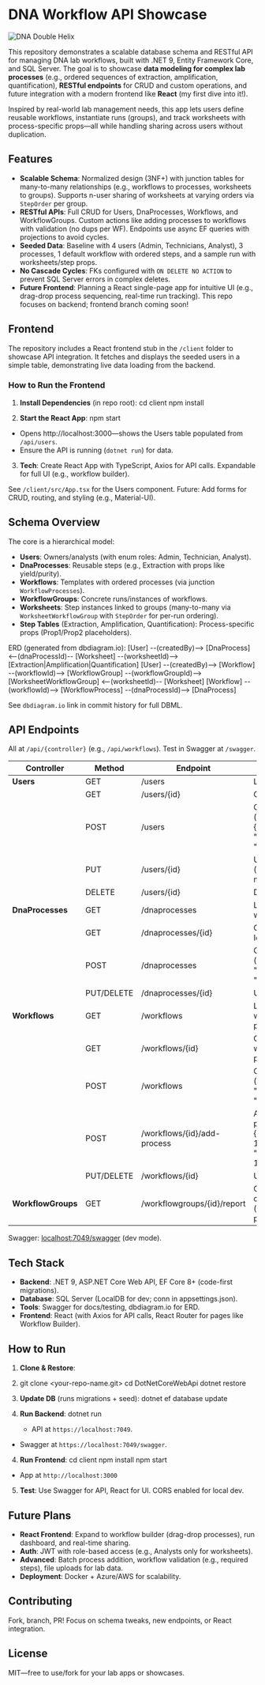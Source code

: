 # DNA Workflow API Showcase

![DNA Double Helix](https://images.unsplash.com/photo-1550751827-4bd374c3f58b?w=800&h=200&fit=crop&crop=center)

This repository demonstrates a scalable database schema and RESTful API for managing DNA lab workflows, built with .NET 9, Entity Framework Core, and SQL Server. The goal is to showcase **data modeling for complex lab processes** (e.g., ordered sequences of extraction, amplification, quantification), **RESTful endpoints** for CRUD and custom operations, and future integration with a modern frontend like **React** (my first dive into it!).

Inspired by real-world lab management needs, this app lets users define reusable workflows, instantiate runs (groups), and track worksheets with process-specific props—all while handling sharing across users without duplication.

## Features
- **Scalable Schema**: Normalized design (3NF+) with junction tables for many-to-many relationships (e.g., workflows to processes, worksheets to groups). Supports n-user sharing of worksheets at varying orders via `StepOrder` per group.
- **RESTful APIs**: Full CRUD for Users, DnaProcesses, Workflows, and WorkflowGroups. Custom actions like adding processes to workflows with validation (no dups per WF). Endpoints use async EF queries with projections to avoid cycles.
- **Seeded Data**: Baseline with 4 users (Admin, Technicians, Analyst), 3 processes, 1 default workflow with ordered steps, and a sample run with worksheets/step props.
- **No Cascade Cycles**: FKs configured with `ON DELETE NO ACTION` to prevent SQL Server errors in complex deletes.
- **Future Frontend**: Planning a React single-page app for intuitive UI (e.g., drag-drop process sequencing, real-time run tracking). This repo focuses on backend; frontend branch coming soon!

## Frontend
The repository includes a React frontend stub in the `/client` folder to showcase API integration. It fetches and displays the seeded users in a simple table, demonstrating live data loading from the backend.

### How to Run the Frontend
1. **Install Dependencies** (in repo root):
cd client
npm install

2. **Start the React App**:
npm start
- Opens http://localhost:3000—shows the Users table populated from `/api/users`.
- Ensure the API is running (`dotnet run`) for data.

3. **Tech**: Create React App with TypeScript, Axios for API calls. Expandable for full UI (e.g., workflow builder).

See `/client/src/App.tsx` for the Users component. Future: Add forms for CRUD, routing, and styling (e.g., Material-UI).

## Schema Overview
The core is a hierarchical model:
- **Users**: Owners/analysts (with enum roles: Admin, Technician, Analyst).
- **DnaProcesses**: Reusable steps (e.g., Extraction with props like yield/purity).
- **Workflows**: Templates with ordered processes (via junction `WorkflowProcesses`).
- **WorkflowGroups**: Concrete runs/instances of workflows.
- **Worksheets**: Step instances linked to groups (many-to-many via `WorksheetWorkflowGroup` with `StepOrder` for per-run ordering).
- **Step Tables** (Extraction, Amplification, Quantification): Process-specific props (Prop1/Prop2 placeholders).

ERD (generated from dbdiagram.io):
[User] --(createdBy)--> [DnaProcess] <--(dnaProcessId)-- [Worksheet] --(worksheetId)--> [Extraction|Amplification|Quantification]
[User] --(createdBy)--> [Workflow] --(workflowId)--> [WorkflowGroup] --(workflowGroupId)--> [WorksheetWorkflowGroup] <--(worksheetId)-- [Worksheet]
[Workflow] --(workflowId)--> [WorkflowProcess] --(dnaProcessId)--> [DnaProcess]

See `dbdiagram.io` link in commit history for full DBML.

## API Endpoints
All at `/api/{controller}` (e.g., `/api/workflows`). Test in Swagger at `/swagger`.

| Controller | Method | Endpoint | Description |
|------------|--------|----------|-------------|
| **Users** | GET | /users | List all users. |
| | GET | /users/{id} | Get user by Id. |
| | POST | /users | Create user (e.g., {"userName": "newtech", "userType": 1}). |
| | PUT | /users/{id} | Update user (body Id must match path). |
| | DELETE | /users/{id} | Delete user. |
| **DnaProcesses** | GET | /dnaprocesses | List processes with creators. |
| | GET | /dnaprocesses/{id} | Get process by Id. |
| | POST | /dnaprocesses | Create process (e.g., {"name": "Sequencing", "createdBy": 1}). |
| | PUT/DELETE | /dnaprocesses/{id} | Update/delete. |
| **Workflows** | GET | /workflows | List workflows with ordered processes. |
| | GET | /workflows/{id} | Get workflow with ordered processes. |
| | POST | /workflows | Create workflow (e.g., {"name": "Test WF", "createdBy": 1}). |
| | POST | /workflows/{id}/add-process | Add single process (e.g., {"dnaProcessId": 1, "processOrder": 1}). |
| | PUT/DELETE | /workflows/{id} | Update/delete. |
| **WorkflowGroups** | GET | /workflowgroups/{id}/report | Ordered report of run (worksheets + processes). |

Swagger: [localhost:7049/swagger](https://localhost:7049/swagger) (dev mode).

## Tech Stack
- **Backend**: .NET 9, ASP.NET Core Web API, EF Core 8+ (code-first migrations).
- **Database**: SQL Server (LocalDB for dev; conn in appsettings.json).
- **Tools**: Swagger for docs/testing, dbdiagram.io for ERD.
- **Frontend**: React (with Axios for API calls, React Router for pages like Workflow Builder).

## How to Run
1. **Clone & Restore**:
2. git clone <your-repo-name.git>
cd DotNetCoreWebApi
dotnet restore

2. **Update DB** (runs migrations + seed):
dotnet ef database update

3. **Run Backend**:
dotnet run
   - API at `https://localhost:7049`.
- Swagger at `https://localhost:7049/swagger`.

4. **Run Frontend**:
cd client
npm install
npm start
- App at `http://localhost:3000`

5. **Test**: Use Swagger for API, React for UI. CORS enabled for local dev.

## Future Plans
- **React Frontend**: Expand to workflow builder (drag-drop processes), run dashboard, and real-time sharing.
- **Auth**: JWT with role-based access (e.g., Analysts only for worksheets).
- **Advanced**: Batch process addition, workflow validation (e.g., required steps), file uploads for lab data.
- **Deployment**: Docker + Azure/AWS for scalability.

## Contributing
Fork, branch, PR! Focus on schema tweaks, new endpoints, or React integration.

## License
MIT—free to use/fork for your lab apps or showcases.
